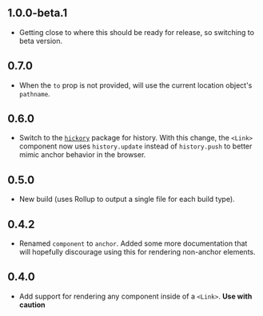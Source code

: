 ## 1.0.0-beta.1

* Getting close to where this should be ready for release, so switching to beta version.

## 0.7.0

* When the `to` prop is not provided, will use the current location object's `pathname`.

## 0.6.0

* Switch to the [`hickory`](https://github.com/pshrmn/hickory) package for history. With this change, the `<Link>` component now uses `history.update` instead of `history.push` to better mimic anchor behavior in the browser.

## 0.5.0

* New build (uses Rollup to output a single file for each build type).

## 0.4.2

* Renamed `component` to `anchor`. Added some more documentation that will hopefully discourage using this for rendering non-anchor elements.

## 0.4.0

* Add support for rendering any component inside of a `<Link>`. **Use with caution**
